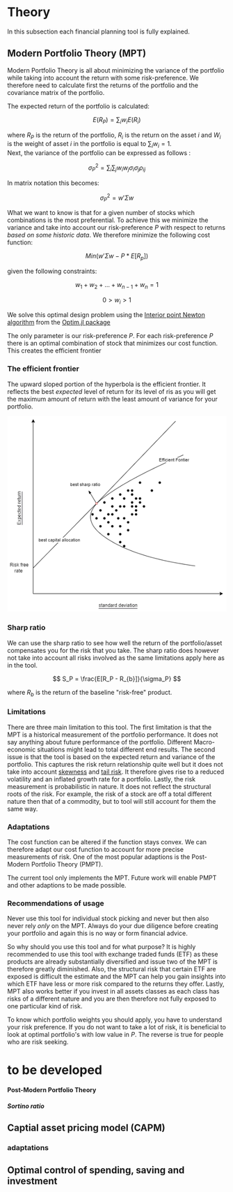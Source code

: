# Theory
In this subsection each financial planning tool is fully explained. 
## Modern Portfolio Theory (MPT)

Modern Portfolio Theory is all about minimizing the variance of the portfolio while taking into account the return with some risk-preference. We therefore need to calculate first the returns of the portfolio and the covariance matrix of the portfolio. 


The expected return of the portfolio is calculated: 
```math 
E(R_P) = \sum_iw_iE(R_i)
```

where $R_P$ is the return of the portfolio, $R_i$ is the return on the asset $i$ and $W_i$ is the weight of asset $i$ in the portfolio is equal to $\sum_i w_i = 1$.  
Next, the variance of the portfolio can be expressed as follows : 

```math
\sigma^2_P  = \sum_i\sum_j w_iw_j\sigma_i\sigma_j\rho_{ij}
```
In matrix notation this becomes: 

```math
\sigma^2_P =  w'\Sigma w  
``` 

What we want to know is that for a given number of stocks which combinations is the most preferential. To achieve this we minimize the variance and take into account our risk-preference $P$ with respect to returns *based on some historic data*. 
We therefore minimize the following cost function: 

```math 
Min(w'\Sigma w - P * E[R_p]) 
```

given the following constraints: 

```math
 w_1 + w_2 + ... + w_{n-1} + w_{n} =1
```

```math
 0> w_i > 1  
```

We solve this optimal design problem using the [Interior point Newton algorithm](https://en.wikipedia.org/wiki/Interior-point_method) from the [Optim.jl package](https://julianlsolvers.github.io/Optim.jl/stable/#)

The only parameter is our risk-preference $P$. For each risk-preference $P$ there is an optimal combination of stock that minimizes our cost function. This creates the efficient frontier 

### The efficient frontier 
The upward sloped portion of the hyperbola is the efficient frontier. It reflects the best *expected* level of return for its level of ris as you will get the maximum amount of return with the least amount of variance for your portfolio. 

 ![risk](images/efficient_frontier.png) 


### Sharp ratio 
We can use the sharp ratio to see how well the return of the portfolio/asset compensates you for the risk that you take. The sharp ratio does however not take into account all risks involved as the same limitations apply here as in the tool. 


```math 
 S_P = \frac{E[R_P - R_{b}]}{\sigma_P} 
``` 

where $R_b$ is the return of the baseline "risk-free" product. 
### Limitations 

There are three main limitation to this tool. The first limitation is that the MPT is a historical measurement of the portfolio performance. It does not say anything about future performance of the portfolio. Different Macro-economic situations might lead to total different end results. The second issue is that the tool is based on the expected return and variance of the portfolio. This captures the risk return relationship quite well but it does not take into account [skewness](https://en.wikipedia.org/wiki/Skewness) and [tail risk](https://en.wikipedia.org/wiki/Tail_risk). It therefore gives rise to a reduced volatility and an inflated growth rate for a portfolio. Lastly, the risk measurement is probabilistic in nature. It does not reflect the structural roots of the risk. For example, the risk of a stock are off a total different nature then that of a commodity, but to tool will still account for them the same way. 



### Adaptations 

The cost function can be altered if the function stays convex. We can therefore adapt our cost function to account for more precise measurements of risk. One of the most popular adaptions is the Post-Modern Portfolio Theory (PMPT). 

The current tool only implements the MPT. Future work will enable PMPT and other adaptions to be made possible. 


### Recommendations of usage 
Never use this tool for individual stock picking and never but then also never rely *only* on the MPT. Always do your due diligence before creating your portfolio and again this is no way or form financial advice. 

So why should you use this tool and for what purpose? It is highly recommended to use this tool with exchange traded funds (ETF) as these products are already substantially diversified and issue two of the MPT is therefore greatly diminished. Also, the structural risk that certain ETF are exposed is difficult the estimate and the MPT can help you gain insights into which ETF have less or more risk compared to the returns they offer. Lastly, MPT also works better if you invest in all assets classes as each class has risks of a different nature and you are then therefore not fully exposed to one particular kind of risk. 

To know which portfolio weights you should apply, you have to understand your risk preference. If you do not want to take a lot of risk, it is beneficial to look at optimal portfolio's with low value in $P$. The reverse is true for people who are risk seeking. 


# to be developed 

#### Post-Modern Portfolio Theory 

##### Sortino ratio 

## Captial asset pricing model (CAPM) 

### adaptations 

## Optimal control of spending, saving and investment 



